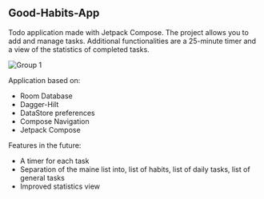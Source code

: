 ## Good-Habits-App
Todo application made with Jetpack Compose. The project allows you to add and manage tasks. Additional functionalities are a 25-minute timer and a view of the statistics of completed tasks.

![Group 1](https://user-images.githubusercontent.com/62247805/166156507-c5e90b87-87f4-4c6b-8126-8db05bb1aa81.png)


Application based on:
- Room Database
- Dagger-Hilt
- DataStore preferences
- Compose Navigation
- Jetpack Compose

Features in the future:
- A timer for each task
- Separation of the maine list into, list of habits, list of daily tasks, list of general tasks
- Improved statistics view
